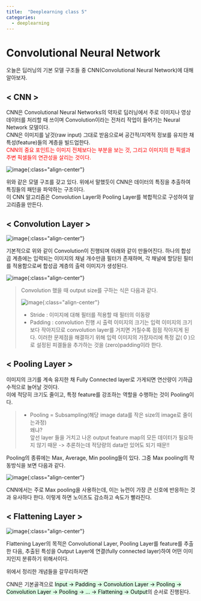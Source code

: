 ```yaml
---
title:  "Deeplearning class 5"
categories:
  - deeplearning
---
```


# Convolutional Neural Network  

오늘은 딥러닝의 기본 모델 구조들 중 CNN(Convolutional Neural Network)에 대해 알아보자.  

## < CNN >  

CNN은 Convolutional Neural Networks의 약자로 딥러닝에서 주로 이미지나 영상 데이터를 처리할 때 쓰이며 Convolution이라는 전처리 작업이 들어가는 Neural Network 모델이다.  
CNN은 이미지를 날것(raw input) 그대로 받음으로써 공간적/지역적 정보를 유지한 채 특성(feature)들의 계층을 빌드업한다.  
<font color='red'>CNN의 중요 포인트는 이미지 전체보다는 부분을 보는 것, 그리고 이미지의 한 픽셀과 주변 픽셀들의 연관성을 살리는 것이다.</font>  

![image](https://github.com/hwangyh77/hwangyh77.github.io/assets/93988405/13cd70f6-7f13-40c5-8db8-ab6d47d9a8b5){:class="align-center"}  

위와 같은 모델 구조를 갖고 있다. 위에서 말했듯이 CNN은 데이터의 특징을 추출하여 특징들의 패턴을 파악하는 구조이다.  
이 CNN 알고리즘은 Convolution Layer와 Pooling Layer를 복합적으로 구성하여 알고리즘을 만든다.  

## < Convolution Layer >  

![image](https://github.com/hwangyh77/hwangyh77.github.io/assets/93988405/e5db8188-5966-405e-afe5-b8b109acea35){:class="align-center"}  

기본적으로 위와 같이 Convolution이 진행되며 아래와 같이 만들어진다. 
하나의 합성곱 계층에는 입력되는 이미지의 채널 개수만큼 필터가 존재하며, 각 채널에 할당된 필터를 적용함으로써 합성곱 계층의 출력 이미지가 생성된다.  

![image](https://github.com/hwangyh77/hwangyh77.github.io/assets/93988405/c8c028b5-f16a-4854-9aa3-08aa3d0c63fe){:class="align-center"}  

> Convolution 했을 때 output size를 구하는 식은 다음과 같다.  
> 
> ![image](https://github.com/hwangyh77/hwangyh77.github.io/assets/93988405/a0f150a7-f58b-4b91-9767-fe31461507c1){:class="align-center"}  
>  
> - Stride : 이미지에 대해 필터를 적용할 때 필터의 이동량  
> - Padding : convolution 진행 시 출력 이미지의 크기는 입력 이미지의 크기보다 작아지므로 convolution layer를 거치면 거칠수록 점점 작아지게 된다.
> 이러한 문제점을 해결하기 위해 입력 이미지의 가장자리에 특정 값( 0 )으로 설정된 피겔들을 추가하는 것을 (zero)padding이라 한다.  

## < Pooling Layer >  

이미지의 크기를 계속 유지한 채 Fully Connected layer로 가게되면 연산량이 기하급수적으로 늘어날 것이다.  
이에 적당히 크기도 줄이고, 특정 feature를 강조하는 역할을 수행하는 것이 Pooling이다.  
> - Pooling = Subsampling(해당 image data를 작은 size의 image로 줄이는과정)  
> 왜냐?  
> 앞선 layer 들을 거치고 나온 output feature map의 모든 데이터가 필요하지 않기 때문 -> 추론하는데 적당량의 data만 있어도 되기 때문!!  

Pooling의 종류에는 Max, Average, Min pooling들이 있다. 그중 Max pooling의 작동방식을 보면 다음과 같다.  

![image](https://github.com/hwangyh77/hwangyh77.github.io/assets/93988405/f4617418-1b22-454c-93aa-f049e180c03a){:class="align-center"}  

CNN에서는 주로 Max pooling을 사용하는데, 이는 뉴런이 가장 큰 신호에 반응하는 것과 유사하다 한다. 이렇게 하면 노이즈도 감소하고 속도가 빨라진다.  

## < Flattening Layer >  

![image](https://github.com/hwangyh77/hwangyh77.github.io/assets/93988405/dc586fa3-9dab-4430-9131-59a5ee13c837){:class="align-center"}  

Flattening Layer의 목적은 Convolutional Layer, Pooling Layer를 feature를 추출한 다음, 
추출된 특성을 Output Layer에 연결(fully connected layer)하여 어떤 이미지인지 분류하기 위해서이다.  

위에서 정리한 개념들을 갈무리하자면  

CNN은 기본골격으로 <mark style='background-color: #dcffe4'>Input -> Padding -> Convolution Layer -> Pooling -> Convolution Layer -> Pooling -> ... -> Flattening -> Output</mark>의 순서로 진행된다.
